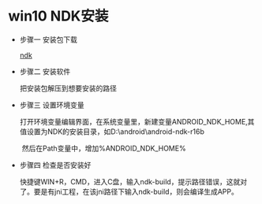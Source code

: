 # win10 NDK安装

- 步骤一 安装包下载

  [ndk](https://developer.android.google.cn/ndk/downloads/)

- 步骤二 安装软件

  把安装包解压到想要安装的路径

- 步骤三 设置环境变量

  ​	打开环境变量编辑界面，在系统变量里，新建变量ANDROID_NDK_HOME,其值设置为NDK的安装目录，如D:\android\android-ndk-r16b

  ​	然后在Path变量中，增加%ANDROID_NDK_HOME%

- 步骤四 检查是否安装好

  ​	快捷键WIN+R，CMD，进入C盘，输入ndk-build，提示路径错误，这就对了。要是有jni工程，在该jni路径下输入ndk-build，则会编译生成APP。